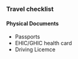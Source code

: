 ### Travel checklist

#### Physical Documents
- Passports
- EHIC/GHIC health card
- Driving Licemce

#### 
